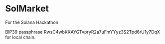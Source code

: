 # SolMarket
For the Solana Hackathon

BIP39 passphrase RwsC4wbKKAYGTvpryR2a7uFmYYyz3S2Tpd6rU1y7DqX for local chain.
